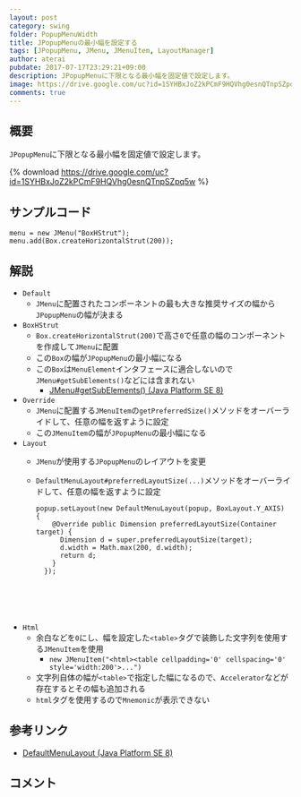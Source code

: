```yaml
---
layout: post
category: swing
folder: PopupMenuWidth
title: JPopupMenuの最小幅を設定する
tags: [JPopupMenu, JMenu, JMenuItem, LayoutManager]
author: aterai
pubdate: 2017-07-17T23:29:21+09:00
description: JPopupMenuに下限となる最小幅を固定値で設定します。
image: https://drive.google.com/uc?id=1SYHBxJoZ2kPCmF9HQVhg0esnQTnpSZpq5w
comments: true
---
```

## 概要
`JPopupMenu`に下限となる最小幅を固定値で設定します。

{% download https://drive.google.com/uc?id=1SYHBxJoZ2kPCmF9HQVhg0esnQTnpSZpq5w %}

## サンプルコード
<pre class="prettyprint"><code>menu = new JMenu("BoxHStrut");
menu.add(Box.createHorizontalStrut(200));
</code></pre>

## 解説
- `Default`
    - `JMenu`に配置されたコンポーネントの最も大きな推奨サイズの幅から`JPopupMenu`の幅が決まる
- `BoxHStrut`
    - `Box.createHorizontalStrut(200)`で高さ`0`で任意の幅のコンポーネントを作成して`JMenu`に配置
    - この`Box`の幅が`JPopupMenu`の最小幅になる
    - この`Box`は`MenuElement`インタフェースに適合しないので`JMenu#getSubElements()`などには含まれない
        - [JMenu#getSubElements() (Java Platform SE 8)](https://docs.oracle.com/javase/jp/8/docs/api/javax/swing/JMenu.html#getSubElements--)
- `Override`
    - `JMenu`に配置する`JMenuItem`の`getPreferredSize()`メソッドをオーバーライドして、任意の幅を返すように設定
    - この`JMenuItem`の幅が`JPopupMenu`の最小幅になる
- `Layout`
    - `JMenu`が使用する`JPopupMenu`のレイアウトを変更
    - `DefaultMenuLayout#preferredLayoutSize(...)`メソッドをオーバーライドして、任意の幅を返すように設定
        
        <pre class="prettyprint"><code>popup.setLayout(new DefaultMenuLayout(popup, BoxLayout.Y_AXIS) {
          @Override public Dimension preferredLayoutSize(Container target) {
            Dimension d = super.preferredLayoutSize(target);
            d.width = Math.max(200, d.width);
            return d;
          }
        });
</code></pre>
- `Html`
    - 余白などを`0`にし、幅を設定した`<table>`タグで装飾した文字列を使用する`JMenuItem`を使用
        - `new JMenuItem("<html><table cellpadding='0' cellspacing='0' style='width:200'>...")`
    - 文字列自体の幅が`<table>`で指定した幅になるので、`Accelerator`などが存在するとその幅も追加される
    - `html`タグを使用するので`Mnemonic`が表示できない

<!-- dummy comment line for breaking list -->

## 参考リンク
- [DefaultMenuLayout (Java Platform SE 8)](https://docs.oracle.com/javase/jp/8/docs/api/javax/swing/plaf/basic/DefaultMenuLayout.html)

<!-- dummy comment line for breaking list -->

## コメント
